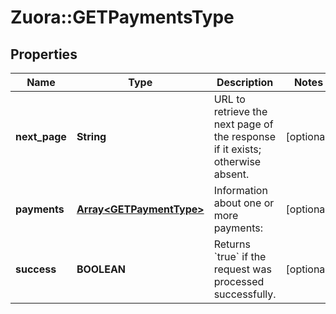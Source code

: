 # Zuora::GETPaymentsType

## Properties
Name | Type | Description | Notes
------------ | ------------- | ------------- | -------------
**next_page** | **String** | URL to retrieve the next page of the response if it exists; otherwise absent.  | [optional] 
**payments** | [**Array&lt;GETPaymentType&gt;**](GETPaymentType.md) | Information about one or more payments:  | [optional] 
**success** | **BOOLEAN** | Returns &#x60;true&#x60; if the request was processed successfully.  | [optional] 


